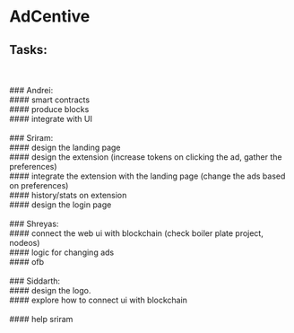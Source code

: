 # AdCentive

## Tasks:
<br/>
<br/>
### Andrei:<br/>
#### smart contracts<br/>
#### produce blocks<br/>
#### integrate with UI<br/>
<br/>
### Sriram:<br/>
#### design the landing page<br/>
#### design the extension (increase tokens on clicking the ad, gather the preferences)<br/>
#### integrate the extension with the landing page (change the ads based on preferences)<br/>
#### history/stats on extension<br/>
#### design the login page<br/>
<br/>
### Shreyas:<br/>
#### connect the web ui with blockchain (check boiler plate project, nodeos)<br/>
#### logic for changing ads<br/>
#### ofb<br/>
<br/>
### Siddarth:<br/>
#### design the logo.<br/>
#### explore how to connect ui with blockchain<br/><br/>
#### help sriram<br/>
<br/>
<br/>





